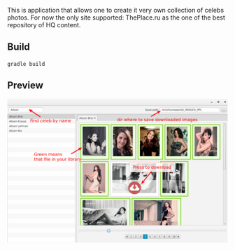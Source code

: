 This is application that allows one to create it very own collection of celebs photos.
For now the only site supported: ThePlace.ru as the one of the best repository of HQ content.

Build
-----

    gradle build
    
Preview
-----

![preview](https://github.com/SevenLines/Celebs-Image-Viewer/blob/gh-pages/images/preview.png)
